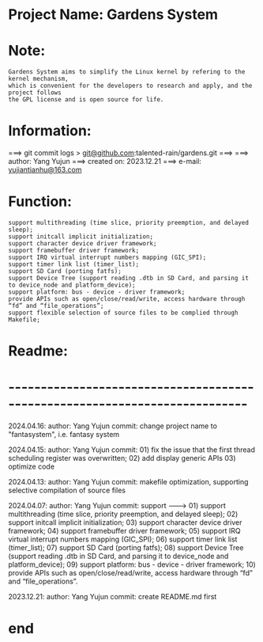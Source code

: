 # Project Name: Gardens System
# 
# Note:
    Gardens System aims to simplify the Linux kernel by refering to the kernel mechanism,
    which is convenient for the developers to research and apply, and the project follows
    the GPL license and is open source for life.

# Information:
===> git commit logs > git@github.com:talented-rain/gardens.git
===> 
===> author: Yang Yujun
===> created on: 2023.12.21
===> e-mail: <yujiantianhu@163.com>

# Function:
    support multithreading (time slice, priority preemption, and delayed sleep);
    support initcall implicit initialization;
    support character device driver framework;
    support framebuffer driver framework;
    support IRQ virtual interrupt numbers mapping (GIC_SPI);
    support timer link list (timer_list);
    support SD Card (porting fatfs);
    support Device Tree (support reading .dtb in SD Card, and parsing it to device_node and platform_device);
    support platform: bus - device - driver framework;
    provide APIs such as open/close/read/write, access hardware through “fd” and “file_operations”;
    support flexible selection of source files to be complied through Makefile;

# Readme:
# ---------------------------------------------------------------------------

2024.04.16:
    author: Yang Yujun
    commit: change project name to "fantasystem", i.e. fantasy system

2024.04.15:
    author: Yang Yujun
    commit: 
        01) fix the issue that the first thread scheduling register was overwritten;
        02) add display generic APIs
        03) optimize code

2024.04.13:
    author: Yang Yujun
    commit: makefile optimization, supporting selective compilation of source files

2024.04.07:
    author: Yang Yujun
    commit: support --->
        01) support multithreading (time slice, priority preemption, and delayed sleep);
        02) support initcall implicit initialization;
        03) support character device driver framework;
        04) support framebuffer driver framework;
        05) support IRQ virtual interrupt numbers mapping (GIC_SPI);
        06) support timer link list (timer_list);
        07) support SD Card (porting fatfs);
        08) support Device Tree (support reading .dtb in SD Card, and parsing it to device_node and platform_device);
        09) support platform: bus - device - driver framework;
        10) provide APIs such as open/close/read/write, access hardware through “fd” and “file_operations”.

2023.12.21:
    author: Yang Yujun
    commit: create README.md first
    
# end

